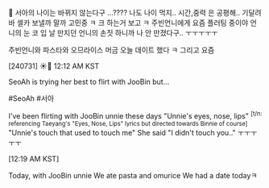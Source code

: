 🌊 서아의 나이는 바뀌지 않는다구
…????
나도
나이 먹지..
시간,중력 은 공평해..
기달려바 셀카 보낼까 말까 고민중 ㅋ
크
하는거 보고 ㅋ
주빈언니에게 요즘 플러팅 중이야
언니의 눈 코 입
날 만지던 언니의 손짓 하니까
나 안 만졌다구..
ㅜㅜㅜㅜㅜ

주빈언니와
파스타와
오므라이스 머금
오늘 데이트 했다 ㅋ
그리고 요즘






[240731] ☀️💭 12:12 AM KST

SeoAh is trying her best to flirt with JooBin but... 

#SeoAh #서아

I've been flirting with JooBin unnie these days
"Unnie's eyes, nose, lips" <sup>[t/n: referencing Taeyang's "Eyes, Nose, Lips" lyrics but directed towards Binnie of course]</sup>
"Unnie's touch that used to touch me" 
She said "I didn't touch you.."
ㅜㅜㅜㅜㅜ

[12:19 AM KST]

Today, with JooBin unnie
We ate pasta and omurice 
We had a date todayㅋ